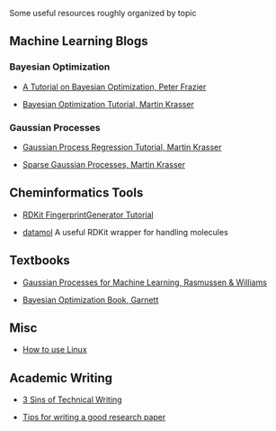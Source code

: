 Some useful resources roughly organized by topic




## Machine Learning Blogs

### Bayesian Optimization

* [A Tutorial on Bayesian Optimization, Peter Frazier](https://arxiv.org/pdf/1807.02811)

* [Bayesian Optimization Tutorial, Martin Krasser](https://krasserm.github.io/2018/03/21/bayesian-optimization/)

### Gaussian Processes

* [Gaussian Process Regression Tutorial, Martin Krasser](https://krasserm.github.io/2018/03/19/gaussian-processes/)

* [Sparse Gaussian Processes, Martin Krasser](https://krasserm.github.io/2020/12/12/gaussian-processes-sparse/)



## Cheminformatics Tools

* [RDKit FingerprintGenerator Tutorial](https://greglandrum.github.io/rdkit-blog/posts/2023-01-18-fingerprint-generator-tutorial.html#additional-information-explaining-bits)

* [datamol](https://docs.datamol.io/stable/index.html)
    A useful RDKit wrapper for handling molecules




## Textbooks

* [Gaussian Processes for Machine Learning, Rasmussen & Williams](http://gaussianprocess.org/gpml/chapters/RW.pdf)

* [Bayesian Optimization Book, Garnett](https://bayesoptbook.com/)


## Misc

* [How to use Linux](https://tldp.org/LDP/intro-linux/html/index.html)

## Academic Writing

* [3 Sins of Technical Writing](https://www.cs.cmu.edu/~jrs/sins.html)

* [Tips for writing a good research paper](https://www.microsoft.com/en-us/research/academic-program/write-great-research-paper/)